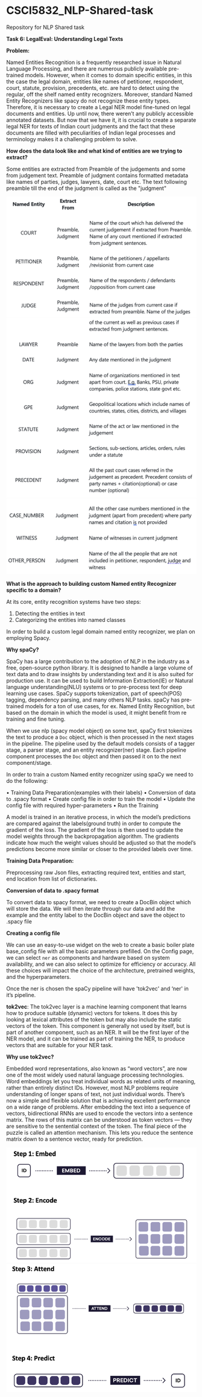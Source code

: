 # CSCI5832_NLP-Shared-task
Repository for NLP Shared task

**Task 6: LegalEval: Understanding Legal Texts**


**Problem:**

Named Entities Recognition is a frequently researched issue in Natural Language Processing, and there are numerous publicly available pre-trained models. However, when it comes to domain specific entities, in this the case the legal domain, entities like names of petitioner, respondent, court, statute, provision, precedents, etc. are hard to detect using the regular, off the shelf named entity recognizers. Moreover, standard Named Entity Recognizers like spacy do not recognize these entity types. Therefore, it is necessary to create a Legal NER model fine-tuned on legal documents and entities. Up until now, there weren’t any publicly accessible annotated datasets. But now that we have it, it is crucial to create a separate legal NER for texts of Indian court judgments and the fact that these documents are filled with peculiarities of Indian legal processes and terminology makes it a challenging problem to solve.


**How does the data look like and what kind of entities are we trying to extract?**

Some entities are extracted from Preamble of the judgements and some from judgement text. Preamble of judgment contains formatted metadata like names of parties, judges, lawyers, date, court etc. The text following preamble till the end of the judgment is called as the "judgment"

![](images/img1.png)
![](images/img2.png)
![](images/img3.png)

**What is the approach to building custom Named entity Recognizer specific to a domain?**

At its core, entity recognition systems have two steps:
1.	Detecting the entities in text 
2.	Categorizing the entities into named classes

In order to build a custom legal domain named entity recognizer, we plan on employing Spacy.

**Why spaCy?**

SpaCy has a large contribution to the adoption of NLP in the industry as a free, open-source python library. It is designed to handle a large volume of text data and to draw insights by understanding text and it is also suited for production use. It can be used to build Information Extraction(IE) or Natural language understanding(NLU) systems or to pre-process text for deep learning use cases. SpaCy supports tokenization, part of speech(POS) tagging, dependency parsing, and many others NLP tasks. spaCy has pre-trained models for a ton of use cases, for ex. Named Entity Recognition, but based on the domain in which the model is used, it might benefit from re training and fine tuning.

When we use nlp (spacy model object) on some text, spaCy first tokenizes the text to produce a `Doc` object, which is then processed in the next stages in the pipeline. The pipeline used by the default models consists of a tagger stage, a parser stage, and an entity recognizer(ner) stage. Each pipeline component processes the `Doc` object and then passed it on to the next component/stage.


In order to train a custom Named entity recognizer using spaCy we need to do the following:

•	Training Data Preparation(examples with their labels)
•	Conversion of data to .spacy format
•	Create config file in order to train the model
•	Update the config file with required hyper-parameters
•	Run the Training

A model is trained in an iterative process, in which the model’s predictions are compared against the labels(ground truth) in order to compute the gradient of the loss. The gradient of the loss is then used to update the model weights through the backpropagation algorithm. The gradients indicate how much the weight values should be adjusted so that the model’s predictions become more similar or closer to the provided labels over time.

**Training Data Preparation:**

Preprocessing raw Json files, extracting required text, entities and start, end location from list of dictionaries.

**Conversion of data to .spacy format**

To convert data to spacy format, we need to create a DocBin object which will store the data. We will then iterate through our data and add the example and the entity label to the DocBin object and save the object to .spacy file

**Creating a config file**

We can use an easy-to-use widget on the web to create a basic boiler plate base_config file with all the basic parameters prefilled.
On the Config page, we can select `ner` as components and hardware based on system availability, and we can also select to optimize for efficiency or accuracy. All these choices will impact the choice of the architecture, pretrained weights, and the hyperparameters.

Once the ner is chosen the spaCy pipeline will have 'tok2vec' and ‘ner' in it’s pipeline.

**tok2vec**: The tok2vec layer is a machine learning component that learns how to produce suitable (dynamic) vectors for tokens. It does this by looking at lexical attributes of the token but may also include the static vectors of the token. This component is generally not used by itself, but is part of another component, such as an NER. It will be the first layer of the NER model, and it can be trained as part of training the NER, to produce vectors that are suitable for your NER task.


**Why use tok2vec?**

Embedded word representations, also known as “word vectors”, are now one of the most widely used natural language processing technologies. Word embeddings let you treat individual words as related units of meaning, rather than entirely distinct IDs. However, most NLP problems require understanding of longer spans of text, not just individual words. There’s now a simple and flexible solution that is achieving excellent performance on a wide range of problems. After embedding the text into a sequence of vectors, bidirectional RNNs are used to encode the vectors into a sentence matrix. The rows of this matrix can be understood as token vectors — they are sensitive to the sentential context of the token. The final piece of the puzzle is called an attention mechanism. This lets you reduce the sentence matrix down to a sentence vector, ready for prediction. 

![](images/img4.png)
![](images/img5.png)

